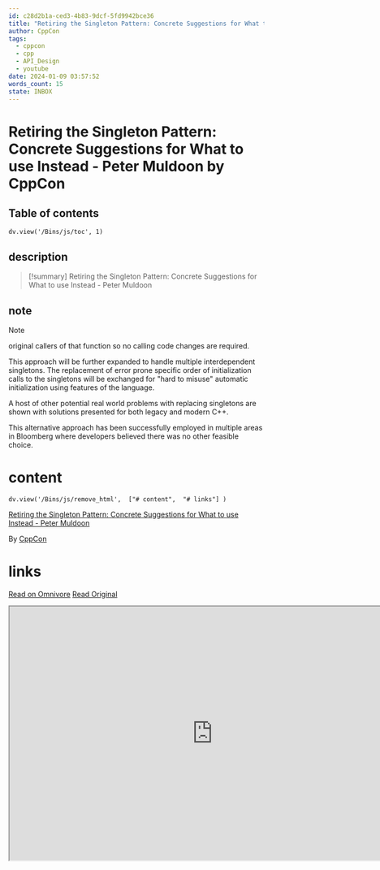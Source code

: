 ```yaml
---
id: c28d2b1a-ced3-4b83-9dcf-5fd9942bce36
title: "Retiring the Singleton Pattern: Concrete Suggestions for What to use Instead - Peter Muldoon"
author: CppCon
tags:
  - cppcon
  - cpp
  - API_Design
  - youtube
date: 2024-01-09 03:57:52
words_count: 15
state: INBOX
---
```


# Retiring the Singleton Pattern: Concrete Suggestions for What to use Instead - Peter Muldoon by CppCon
## Table of contents
```dataviewjs 
dv.view('/Bins/js/toc', 1) 
```


## description
>[!summary] 
> Retiring the Singleton Pattern: Concrete Suggestions for What to use Instead - Peter Muldoon

## note
>[!note] 
>    original callers of that function so no calling code changes are required.

This approach will be further expanded to handle multiple interdependent singletons. The replacement of error prone specific order of initialization calls to the singletons will be exchanged for "hard to misuse" automatic initialization using features of the language.

A host of other potential real world problems with replacing singletons are shown with solutions presented for both legacy and modern C++.

This alternative approach has been successfully employed in multiple areas in Bloomberg where developers believed there was no other feasible choice.


# content
```dataviewjs 
dv.view('/Bins/js/remove_html',  ["# content",  "# links"] ) 
```
[Retiring the Singleton Pattern: Concrete Suggestions for What to use Instead - Peter Muldoon](https://www.youtube.com/watch?v=K5c7uvWe%5Fhw)

By [CppCon](https://www.youtube.com/@CppCon)



# links
[Read on Omnivore](https://omnivore.app/me/https-www-youtube-com-watch-v-k-5-c-7-uv-we-hw-18cebed649e)
[Read Original](https://www.youtube.com/watch?v=K5c7uvWe_hw)

<iframe src="https://www.youtube.com/watch?v=K5c7uvWe_hw"  width="800" height="500"></iframe>
